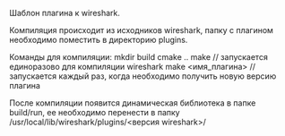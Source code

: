 Шаблон плагина к wireshark.

Компиляция происходит из исходников wireshark, папку с плагином необходимо поместить в директорию plugins.

Команды для компиляции:
mkdir build
cmake ..
make               // запускается единоразово для компиляции wireshark
make <имя_плагина>                // запускается каждый раз, когда необходимо получить новую версию плагина



После компиляции появится динамическая библиотека в папке build/run, ее необходимо перенести в папку /usr/local/lib/wireshark/plugins/<версия wireshark>/

